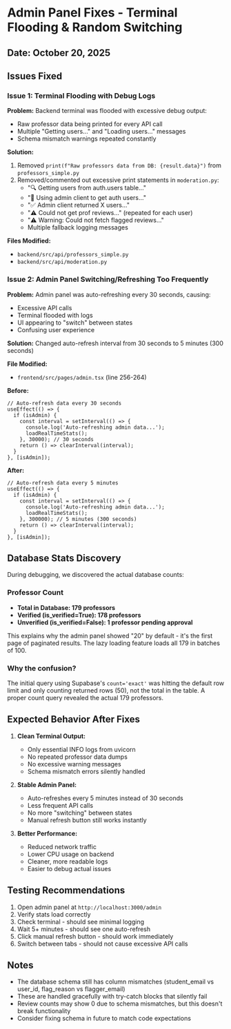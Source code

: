 # Admin Panel Fixes - Terminal Flooding & Random Switching

## Date: October 20, 2025

## Issues Fixed

### Issue 1: Terminal Flooding with Debug Logs
**Problem:** Backend terminal was flooded with excessive debug output:
- Raw professor data being printed for every API call
- Multiple "Getting users..." and "Loading users..." messages
- Schema mismatch warnings repeated constantly

**Solution:**
1. Removed `print(f"Raw professors data from DB: {result.data}")` from `professors_simple.py`
2. Removed/commented out excessive print statements in `moderation.py`:
   - "🔍 Getting users from auth.users table..."
   - "🔄 Using admin client to get auth users..."
   - "✅ Admin client returned X users..."
   - "⚠️ Could not get prof reviews..." (repeated for each user)
   - "⚠️ Warning: Could not fetch flagged reviews..."
   - Multiple fallback logging messages

**Files Modified:**
- `backend/src/api/professors_simple.py`
- `backend/src/api/moderation.py`

### Issue 2: Admin Panel Switching/Refreshing Too Frequently
**Problem:** Admin panel was auto-refreshing every 30 seconds, causing:
- Excessive API calls
- Terminal flooded with logs
- UI appearing to "switch" between states
- Confusing user experience

**Solution:**
Changed auto-refresh interval from 30 seconds to 5 minutes (300 seconds)

**File Modified:**
- `frontend/src/pages/admin.tsx` (line 256-264)

**Before:**
```tsx
// Auto-refresh data every 30 seconds
useEffect(() => {
  if (isAdmin) {
    const interval = setInterval(() => {
      console.log('Auto-refreshing admin data...');
      loadRealTimeStats();
    }, 30000); // 30 seconds
    return () => clearInterval(interval);
  }
}, [isAdmin]);
```

**After:**
```tsx
// Auto-refresh data every 5 minutes
useEffect(() => {
  if (isAdmin) {
    const interval = setInterval(() => {
      console.log('Auto-refreshing admin data...');
      loadRealTimeStats();
    }, 300000); // 5 minutes (300 seconds)
    return () => clearInterval(interval);
  }
}, [isAdmin]);
```

## Database Stats Discovery

During debugging, we discovered the actual database counts:

### Professor Count
- **Total in Database: 179 professors**
- **Verified (is_verified=True): 178 professors**
- **Unverified (is_verified=False): 1 professor pending approval**

This explains why the admin panel showed "20" by default - it's the first page of paginated results. The lazy loading feature loads all 179 in batches of 100.

### Why the confusion?
The initial query using Supabase's `count='exact'` was hitting the default row limit and only counting returned rows (50), not the total in the table. A proper count query revealed the actual 179 professors.

## Expected Behavior After Fixes

1. **Clean Terminal Output:**
   - Only essential INFO logs from uvicorn
   - No repeated professor data dumps
   - No excessive warning messages
   - Schema mismatch errors silently handled

2. **Stable Admin Panel:**
   - Auto-refreshes every 5 minutes instead of 30 seconds
   - Less frequent API calls
   - No more "switching" between states
   - Manual refresh button still works instantly

3. **Better Performance:**
   - Reduced network traffic
   - Lower CPU usage on backend
   - Cleaner, more readable logs
   - Easier to debug actual issues

## Testing Recommendations

1. Open admin panel at `http://localhost:3000/admin`
2. Verify stats load correctly
3. Check terminal - should see minimal logging
4. Wait 5+ minutes - should see one auto-refresh
5. Click manual refresh button - should work immediately
6. Switch between tabs - should not cause excessive API calls

## Notes

- The database schema still has column mismatches (student_email vs user_id, flag_reason vs flagger_email)
- These are handled gracefully with try-catch blocks that silently fail
- Review counts may show 0 due to schema mismatches, but this doesn't break functionality
- Consider fixing schema in future to match code expectations
